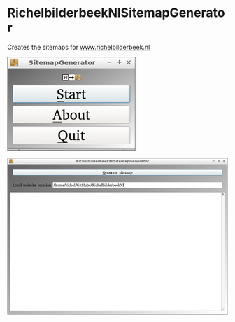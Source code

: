 # RichelbilderbeekNlSitemapGenerator

Creates the sitemaps for www.richelbilderbeek.nl

![RichelbilderbeekNlSitemapGenerator menu v2.0](Screenshots/RichelbilderbeekNlSitemapGeneratorMenu_2_0.png)

![RichelbilderbeekNlSitemapGenerator v2.0](Screenshots/RichelbilderbeekNlSitemapGenerator_2_0.png)
